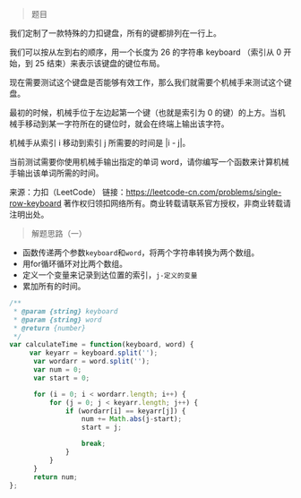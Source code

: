 > 题目

我们定制了一款特殊的力扣键盘，所有的键都排列在一行上。

我们可以按从左到右的顺序，用一个长度为 26 的字符串 keyboard （索引从 0 开始，到 25 结束）来表示该键盘的键位布局。

现在需要测试这个键盘是否能够有效工作，那么我们就需要个机械手来测试这个键盘。

最初的时候，机械手位于左边起第一个键（也就是索引为 0 的键）的上方。当机械手移动到某一字符所在的键位时，就会在终端上输出该字符。

机械手从索引 i 移动到索引 j 所需要的时间是 |i - j|。

当前测试需要你使用机械手输出指定的单词 word，请你编写一个函数来计算机械手输出该单词所需的时间。

来源：力扣（LeetCode）
链接：https://leetcode-cn.com/problems/single-row-keyboard
著作权归领扣网络所有。商业转载请联系官方授权，非商业转载请注明出处。

> 解题思路（一）

* 函数传递两个参数`keyboard`和`word`，将两个字符串转换为两个数组。
* 用for循环循环对比两个数组。
* 定义一个变量来记录到达位置的索引，`j-定义的变量`
* 累加所有的时间。

```javascript
/**
 * @param {string} keyboard
 * @param {string} word
 * @return {number}
 */
var calculateTime = function(keyboard, word) {
     var keyarr = keyboard.split('');
      var wordarr = word.split('');
      var num = 0;
      var start = 0;

      for (i = 0; i < wordarr.length; i++) {
          for (j = 0; j < keyarr.length; j++) {
              if (wordarr[i] == keyarr[j]) {
                  num += Math.abs(j-start);
                  start = j;

                  break;
              }
          }
      }
      return num;
};
```

